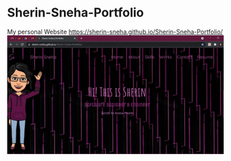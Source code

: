 # Sherin-Sneha-Portfolio
My personal Website
https://sherin-sneha.github.io/Sherin-Sneha-Portfolio/
<img src = "https://github.com/Sherin-Sneha/Sherin-Sneha-Portfolio/blob/main/assets/readmepic.png" />
